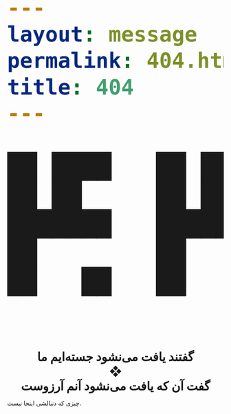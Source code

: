 ```yaml
---
layout: message
permalink: 404.html
title: 404
---
```

<pre>
██ ████   ██ ████
██ ██     ██ ██
███████   ███████
██        ██
██   ██   ██ 

</pre>

# گفتند یافت می‌نشود جسته‌ایم ما<br>❖<br> گفت آن که یافت می‌نشود آنم آرزوست
چیزی که دنبالشی اینجا نیست.

<style>
.wrapper {
  margin: 0 auto;
  display: grid;
  justify-items: center;
}

h1:first-of-type {
  text-align: center;
  margin: 0;
  font-weight: revert;
}

pre {
  border: none;
  font-size: 6vw;
  font-weight: bold;
  font-family: monospace !important;
}
</style>